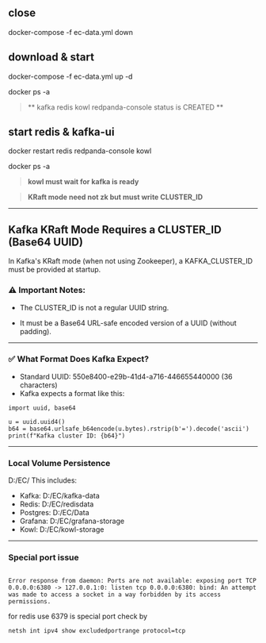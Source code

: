 

## close
docker-compose -f ec-data.yml down

## download & start
docker-compose -f ec-data.yml up -d

docker ps -a
>  **
kafka redis  kowl redpanda-console status is CREATED
 **

## start redis & kafka-ui
docker restart redis redpanda-console kowl

docker ps -a

> **kowl must wait for kafka is ready**

> **KRaft mode need not zk but must write CLUSTER_ID**


---

## Kafka KRaft Mode Requires a CLUSTER_ID (Base64 UUID)

In Kafka's KRaft mode (when not using Zookeeper), a KAFKA_CLUSTER_ID must be provided at startup.

### ⚠️ Important Notes:
- The CLUSTER_ID is not a regular UUID string.

- It must be a Base64 URL-safe encoded version of a UUID (without padding).


---

### ✅ What Format Does Kafka Expect?

- Standard UUID: 550e8400-e29b-41d4-a716-446655440000 (36 characters)
- Kafka expects a format like this:

``` python=
import uuid, base64

u = uuid.uuid4()
b64 = base64.urlsafe_b64encode(u.bytes).rstrip(b'=').decode('ascii')
print(f"Kafka cluster ID: {b64}")
```

---
### Local Volume Persistence
D:/EC/
This includes:
* Kafka: D:/EC/kafka-data
* Redis: D:/EC/redisdata
* Postgres: D:/EC/Data
* Grafana: D:/EC/grafana-storage
* Kowl: D:/EC/kowl-storage

---
###  Special port issue

``` bash= 

Error response from daemon: Ports are not available: exposing port TCP 0.0.0.0:6380 -> 127.0.0.1:0: listen tcp 0.0.0.0:6380: bind: An attempt was made to access a socket in a way forbidden by its access permissions.
```
for redis use 6379 is special port 
check by 
```bash=
netsh int ipv4 show excludedportrange protocol=tcp

```

